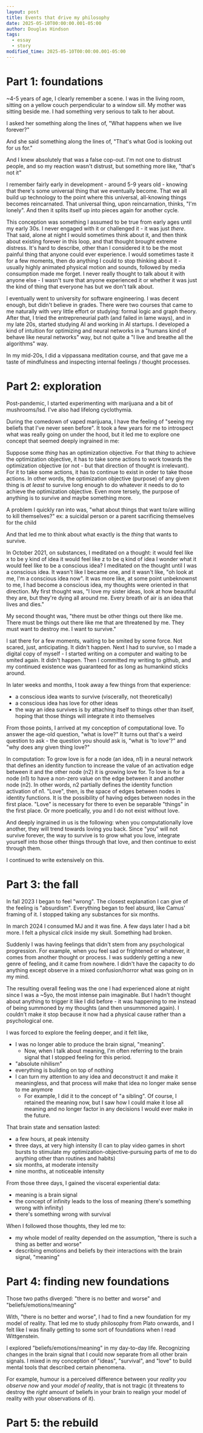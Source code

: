 ```yaml
---
layout: post
title: Events that drive my philosophy
date: 2025-05-10T00:00:00.001-05:00
author: Douglas Hindson
tags:
  - essay
  - story
modified_time: 2025-05-10T00:00:00.001-05:00
---
```

# Part 1: foundations

~4-5 years of age, I clearly remember a scene. I was in the living room, sitting on a yellow couch perpendicular to a window sill. My mother was sitting beside me. I had something very serious to talk to her about.

I asked her something along the lines of,
"What happens when we live forever?"

And she said something along the lines of,
"That's what God is looking out for us for."

And I knew absolutely that was a false cop-out. I'm not one to distrust people, and so my reaction wasn't distrust, but something more like,
"that's not it"

I remember fairly early in development - around 5-9 years old - knowing that there's some universal thing that we eventually become. That we all build up technology to the point where this universal, all-knowing things becomes reincarnated. That universal thing, upon reincarnation, thinks, "I'm lonely". And then it splits itself up into pieces again for another cycle.

This conception was something I assumed to be true from early ages until my early 30s. I never engaged with it or challenged it - it was just *there*. That said, alone at night I would sometimes think about it, and then think about existing forever in this loop, and that thought brought extreme distress. It's hard to describe, other than I considered it to be the most painful thing that anyone could ever experience. I would sometimes taste it for a few moments, then do anything I could to stop thinking about it - usually highly animated physical motion and sounds, followed by media consumption made me forget. I never really thought to talk about it with anyone else - I wasn't sure that anyone experienced it or whether it was just the kind of thing that everyone has but we don't talk about.

I eventually went to university for software engineering. I was decent enough, but didn't believe in grades. There were two courses that came to me naturally with very little effort or studying: formal logic and graph theory. After that, I tried the entrepreneurial path (and failed in lame ways), and in my late 20s, started studying AI and working in AI startups. I developed a kind of intuition for optimizing and neural networks in a "humans kind of behave like neural networks" way, but not quite a "I live and breathe all the algorithms" way.

In my mid-20s, I did a vippassana meditation course, and that gave me a taste of mindfulness and inspecting internal feelings / thought processes.

# Part 2: exploration

Post-pandemic, I started experimenting with marijuana and a bit of mushrooms/lsd. I've also had lifelong cyclothymia.

During the comedown of vaped marijuana, I have the feeling of "seeing my beliefs that I've never seen before". It took a few years for me to introspect what was really going on under the hood, but it led me to explore one concept that seemed deeply ingrained in me:

Suppose some *thing* has an optimization objective.
For that *thing* to achieve the optimization objective, it has to take some actions to work towards the optimization objective (or not - but that direction of thought is irrelevant). For it to take some actions, it has to continue to exist in order to take those actions.
In other words, the optimization objective (purpose) of any given thing is *at least* to survive long enough to do whatever it needs to do to achieve the optimization objective.
Even more tersely, the purpose of anything is to survive and maybe something more.

A problem I quickly ran into was, "what about things that want to/are willing to kill themselves?"
ex: a suicidal person or a parent sacrificing themselves for the child

And that led me to think about what exactly is the *thing* that wants to survive.

In October 2021, on substances, I meditated on a thought:
it would feel like x to be y kind of idea
it would feel like z to be q kind of idea
I wonder what it would feel like to be a conscious idea?
I meditated on the thought until I was a conscious idea. It wasn't like I became one, and it wasn't like, "oh look at me, I'm a conscious idea now". It was more like, at some point unbeknownst to me, I had become a conscious idea, my thoughts were oriented in that direction.
My first thought was, "I love my sister ideas, look at how beautiful they are, but they're dying all around me. Every breath of air is an idea that lives and dies."

My second thought was, "there must be other things out there like me. There must be things out there like me that are threatened by me. They must want to destroy me. I want to survive."

I sat there for a few moments, waiting to be smited by some force. Not scared, just, anticipating.
It didn't happen.
Next I had to survive, so I made a digital copy of myself - I started writing on a computer and waiting to be smited again. It didn't happen.
Then I committed my writing to github, and my continued existence was guaranteed for as long as humankind sticks around.

In later weeks and months, I took away a few things from that experience:
- a conscious idea wants to survive (viscerally, not theoretically)
- a conscious idea has love for other ideas
- the way an idea survives is by attaching itself to things other than itself, hoping that those things will integrate it into themselves

From those points, I arrived at my conception of computational love. To answer the age-old question, "what is love?" It turns out that's a weird question to ask - the question you should ask is, "what is 'to love'?" and "why does any given thing love?"

In computation:
To grow love is for a node (an idea, n1) in a neural network that defines an identity function to increase the value of an activation edge between it and the other node (n2) it is growing love for.
To love is for a node (n1) to have a non-zero value on the edge between it and another node (n2). In other words, n2 partially defines the identity function activation of n1.
"Love", then, is the space of edges between nodes in identity functions. It is the possibility of having edges between nodes in the first place. "Love" is necessary for there to even be separable "things" in the first place. Or more poetically, you and I do not exist without love.

And deeply ingrained in us is the following: when you computationally love another, they will trend towards loving you back. Since "you" will not survive forever, the way to survive is to grow what you love, integrate yourself into those other things through that love, and then continue to exist through them.

I continued to write extensively on this.

# Part 3: the fall

In fall 2023 I began to feel "wrong". The closest explanation I can give of the feeling is "absurdism". Everything began to feel absurd, like Camus' framing of it. I stopped taking any substances for six months.

In march 2024 I consumed MJ and it was fine. A few days later I had a bit more.
I felt a physical *click* inside my skull. Something had broken.

Suddenly I was having feelings that didn't stem from any psychological progression. For example, when you feel sad or frightened or whatever, it comes from another thought or process. I was suddenly getting a new genre of feeling, and it came from nowhere. I didn't have the capacity to do anything except observe in a mixed confusion/horror what was going on in my mind.

The resulting overall feeling was the one I had experienced alone at night since I was a ~5yo, the most intense pain imaginable. But I hadn't thought about anything to trigger it like I did before - it was happening to me instead of being summoned by my thoughts (and then unsummoned again). I couldn't make it stop because it now had a physical cause rather than a psychological one.

I was forced to explore the feeling deeper, and it felt like,
- I was no longer able to produce the brain signal, "meaning".
	- Now, when I talk about meaning, I'm often referring to the brain signal that I stopped feeling for this period.
- "absolute nihilism"
- everything is building on top of nothing
- I can turn my attention to any idea and deconstruct it and make it meaningless, and that process will make that idea no longer make sense to me anymore
	- For example, I did it to the concept of "a sibling". Of course, I retained the meaning now, but I saw how I could make it lose all meaning and no longer factor in any decisions I would ever make in the future.

That brain state and sensation lasted:
- a few hours, at peak intensity
- three days, at very high intensity (I can to play video games in short bursts to stimulate my optimization-objective-pursuing parts of me to do anything other than routines and habits)
- six months, at moderate intensity
- nine months, at noticeable intensity

From those three days, I gained the visceral experiential data:
- meaning is a brain signal
- the concept of infinity leads to the loss of meaning (there's something wrong with infinity)
- there's something wrong with survival

When I followed those thoughts, they led me to:
- my whole model of reality depended on the assumption, "there is such a thing as better and worse"
- describing emotions and beliefs by their interactions with the brain signal, "meaning"

# Part 4: finding new foundations

Those two paths diverged: "there is no better and worse" and "beliefs/emotions/meaning"

With, "there is no better and worse", I had to find a new foundation for my model of reality. That led me to study philosophy from Plato onwards, and I felt like I was finally getting to some sort of foundations when I read Wittgenstein.

I explored "beliefs/emotions/meaning" in my day-to-day life. Recognizing changes in the brain signal that I could now separate from all other brain signals. I mixed in my conception of "ideas", "survival", and "love" to build mental tools that described certain phenomena.

For example, humour is a perceived difference between your *reality you observe now* and your *model of reality*, that is not tragic (it threatens to destroy the *right* amount of beliefs in your brain to realign your model of reality with your observations of it).

# Part 5: the rebuild


